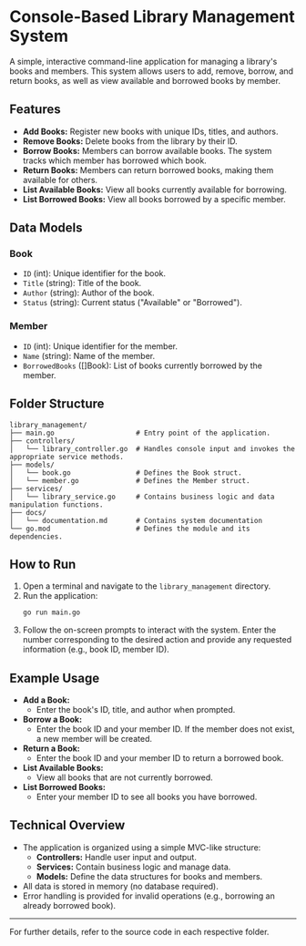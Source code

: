 # Console-Based Library Management System

A simple, interactive command-line application for managing a library's books and members. This system allows users to add, remove, borrow, and return books, as well as view available and borrowed books by member.

## Features

- **Add Books:** Register new books with unique IDs, titles, and authors.
- **Remove Books:** Delete books from the library by their ID.
- **Borrow Books:** Members can borrow available books. The system tracks which member has borrowed which book.
- **Return Books:** Members can return borrowed books, making them available for others.
- **List Available Books:** View all books currently available for borrowing.
- **List Borrowed Books:** View all books borrowed by a specific member.

## Data Models

### Book

- `ID` (int): Unique identifier for the book.
- `Title` (string): Title of the book.
- `Author` (string): Author of the book.
- `Status` (string): Current status ("Available" or "Borrowed").

### Member

- `ID` (int): Unique identifier for the member.
- `Name` (string): Name of the member.
- `BorrowedBooks` ([]Book): List of books currently borrowed by the member.

## Folder Structure

```
library_management/
├── main.go                    # Entry point of the application.
├── controllers/
│   └── library_controller.go  # Handles console input and invokes the appropriate service methods.
├── models/
│   └── book.go                # Defines the Book struct.
│   └── member.go              # Defines the Member struct.
├── services/
│   └── library_service.go     # Contains business logic and data manipulation functions.
├── docs/
│   └── documentation.md       # Contains system documentation
└── go.mod                     # Defines the module and its dependencies.
```

## How to Run

1. Open a terminal and navigate to the `library_management` directory.
2. Run the application:
   ```sh
   go run main.go
   ```
3. Follow the on-screen prompts to interact with the system. Enter the number corresponding to the desired action and provide any requested information (e.g., book ID, member ID).

## Example Usage

- **Add a Book:**
  - Enter the book's ID, title, and author when prompted.
- **Borrow a Book:**
  - Enter the book ID and your member ID. If the member does not exist, a new member will be created.
- **Return a Book:**
  - Enter the book ID and your member ID to return a borrowed book.
- **List Available Books:**
  - View all books that are not currently borrowed.
- **List Borrowed Books:**
  - Enter your member ID to see all books you have borrowed.

## Technical Overview

- The application is organized using a simple MVC-like structure:
  - **Controllers:** Handle user input and output.
  - **Services:** Contain business logic and manage data.
  - **Models:** Define the data structures for books and members.
- All data is stored in memory (no database required).
- Error handling is provided for invalid operations (e.g., borrowing an already borrowed book).

---

For further details, refer to the source code in each respective folder.
